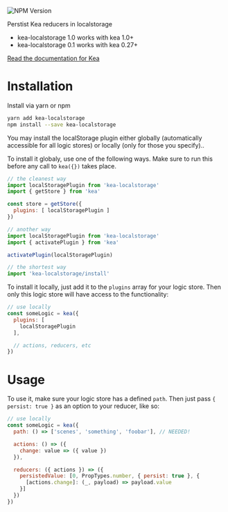 ![NPM Version](https://img.shields.io/npm/v/kea-thunk.svg)

Perstist Kea reducers in localstorage

* kea-localstorage 1.0 works with kea 1.0+
* kea-localstorage 0.1 works with kea 0.27+

[Read the documentation for Kea](https://kea.js.org/)

# Installation

Install via yarn or npm

```sh
yarn add kea-localstorage
npm install --save kea-localstorage
```

You may install the localStorage plugin either globally (automatically accessible for all logic stores) or locally (only for those you specify)..

To install it globaly, use one of the following ways. Make sure to run this before any call to `kea({})` takes place.

```js
// the cleanest way
import localStoragePlugin from 'kea-localstorage'
import { getStore } from 'kea'

const store = getStore({
  plugins: [ localStoragePlugin ]
})

// another way
import localStoragePlugin from 'kea-localstorage'
import { activatePlugin } from 'kea'

activatePlugin(localStoragePlugin)

// the shortest way
import 'kea-localstorage/install'
```

To install it locally, just add it to the `plugins` array for your logic store. Then only this logic store will have access to the functionality:

```js
// use locally
const someLogic = kea({
  plugins: [
    localStoragePlugin
  ],

  // actions, reducers, etc
})
```

# Usage

To use it, make sure your logic store has a defined `path`. Then just pass `{ persist: true }` as an option to your reducer, like so:

```js
// use locally
const someLogic = kea({
  path: () => ['scenes', 'something', 'foobar'], // NEEDED!

  actions: () => ({
    change: value => ({ value })
  }),

  reducers: ({ actions }) => ({
    persistedValue: [0, PropTypes.number, { persist: true }, {
      [actions.change]: (_, payload) => payload.value
    }]
  })
})
```

